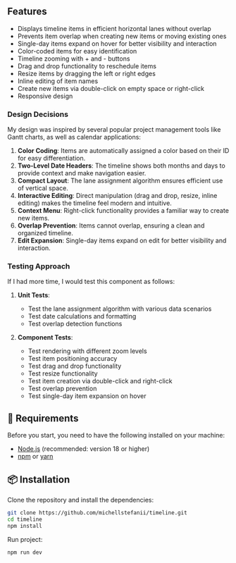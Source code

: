 ## Features

- Displays timeline items in efficient horizontal lanes without overlap
- Prevents item overlap when creating new items or moving existing ones
- Single-day items expand on hover for better visibility and interaction
- Color-coded items for easy identification
- Timeline zooming with + and - buttons
- Drag and drop functionality to reschedule items
- Resize items by dragging the left or right edges
- Inline editing of item names
- Create new items via double-click on empty space or right-click
- Responsive design

### Design Decisions

My design was inspired by several popular project management tools like Gantt charts, as well as calendar applications:

1. **Color Coding**: Items are automatically assigned a color based on their ID for easy differentiation.
2. **Two-Level Date Headers**: The timeline shows both months and days to provide context and make navigation easier.
3. **Compact Layout**: The lane assignment algorithm ensures efficient use of vertical space.
4. **Interactive Editing**: Direct manipulation (drag and drop, resize, inline editing) makes the timeline feel modern and intuitive.
5. **Context Menu**: Right-click functionality provides a familiar way to create new items.
6. **Overlap Prevention**: Items cannot overlap, ensuring a clean and organized timeline.
7. **Edit Expansion**: Single-day items expand on edit for better visibility and interaction.

### Testing Approach

If I had more time, I would test this component as follows:

1. **Unit Tests**:

   - Test the lane assignment algorithm with various data scenarios
   - Test date calculations and formatting
   - Test overlap detection functions

2. **Component Tests**:
   - Test rendering with different zoom levels
   - Test item positioning accuracy
   - Test drag and drop functionality
   - Test resize functionality
   - Test item creation via double-click and right-click
   - Test overlap prevention
   - Test single-day item expansion on hover

## 🚀 Requirements

Before you start, you need to have the following installed on your machine:

- [Node.js](https://nodejs.org/) (recommended: version 18 or higher)
- [npm](https://www.npmjs.com/) or [yarn](https://yarnpkg.com/)

## 📦 Installation

Clone the repository and install the dependencies:

```bash
git clone https://github.com/michellstefanii/timeline.git
cd timeline
npm install
```

Run project:

```bash
npm run dev
```